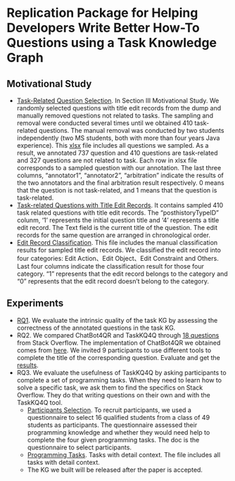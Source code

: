 # Replication Package for Helping Developers Write Better How-To Questions using a Task Knowledge Graph

## Motivational Study

- [Task-Related Question Selection](https://github.com/taskKG/taskKG.github.io/blob/main/task_post_data/Task-Related_Question_Selection.xlsx). In Section III Motivational Study. We randomly selected questions with title edit records from the dump and manually removed questions not related to tasks. The sampling and removal were conducted several times until we obtained 410 task-related questions. The manual removal was conducted by two students independently (two MS students, both with more than four years Java experience). This [xlsx](https://github.com/taskKG/taskKG.github.io/blob/main/task_post_data/Task-Related_Question_Selection.xlsx) file includes all questions we sampled. As a result, we annotated 737 question and 410 questions are task-related and 327 questions are not related to task. Each row in xlsx file corresponds to a sampled question with our annotation. The last three columns, “annotator1”, “annotator2”, “arbitration” indicate the results of the two annotators and the final arbitration result respectively. 0 means that the question is not task-related, and 1 means that the question is task-related.
- [Task-related Questions with Title Edit Records](https://github.com/taskKG/taskKG.github.io/blob/main/task_post_data/Task-related_Questions_with_Title_Edit_Records.xlsx). It contains sampled 410 task related questions with title edit records. The “posthistoryTypeID” colunm, ‘1’ represents the initial question title and ‘4’ represents a title edit record. The Text field is the current title of the question. The edit records for the same question are arranged in chronological order. 
- [Edit Record Classification](https://github.com/taskKG/taskKG.github.io/blob/main/task_post_data/Edit_Record_Classification.xlsx). This file includes the manual classification results for sampled title edit records. We classified the edit record into four categories: Edit Action、Edit Object、Edit Constraint and Others. Last four columns indicate the classification result for those four category. “1” represents that the edit record belongs to the category and “0” represents that the edit record doesn’t belong to the category.

## Experiments
- [RQ1](https://github.com/taskKG/taskKG.github.io/blob/main/RQ/RQ1.replication.xlsx). We evaluate the intrinsic quality of the task KG by assessing the correctness of the annotated questions in the task KG. 
- RQ2. We compared ChatBot4QR and TaskKQ4Q through [18 questions](https://github.com/taskKG/taskKG.github.io/blob/main/SOQuestions.xlsx) from Stack Overflow. The implementation of ChatBot4QR we obtained comes from [here](https://osf.io/npwg4/?view_only=560f6453f31a439db469d7fe4c82dbec). We invited 9 participants to use different tools to complete the title of the corresponding question. Evaluate and get the [results](https://github.com/taskKG/taskKG.github.io/blob/main/Result.xlsx).
- RQ3. We evaluate the usefulness of TaskKQ4Q by asking participants to complete a set of programming tasks. When they need to learn how to solve a specific task, we ask them to find the specifics on Stack Overflow. They do that writing questions on their own and with the TaskKQ4Q tool. 
  - [Participants Selection](https://github.com/taskKG/taskKG.github.io/blob/main/experiments/Participants_Selection_Questionnaire.docx). To recruit participants, we used a questionnaire to select 16 qualified students from a class of 49 students as participants. The questionnaire assessed their programming knowledge and whether they would need help to complete the four given programming tasks. The doc is the questionnaire to select participants.
  - [Programming Tasks](https://github.com/taskKG/taskKG.github.io/blob/main/experiments/TaskList.replication.docx). Tasks with detail context. The file includes all tasks with detail context.
  - The KG we built will be released after the paper is accepted.

